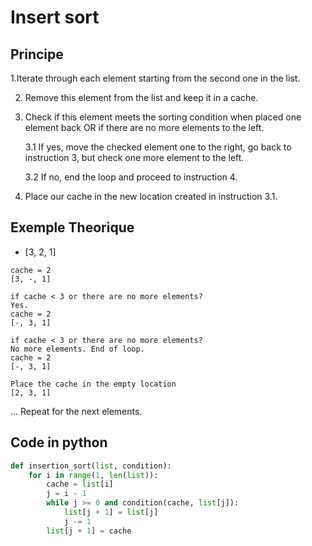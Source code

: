 # Insert sort

## Principe

1.Iterate through each element starting from the second one in the list.

2. Remove this element from the list and keep it in a cache.

3. Check if this element meets the sorting condition when placed one element back OR if there are no more elements to the left.

    3.1 If yes, move the checked element one to the right, go back to instruction 3, but check one more element to the left.

    3.2 If no, end the loop and proceed to instruction 4.

4. Place our cache in the new location created in instruction 3.1.

## Exemple Theorique

- [3, 2, 1]
```
cache = 2
[3, -, 1]
```

```
if cache < 3 or there are no more elements?
Yes.
cache = 2
[-, 3, 1]
```

```
if cache < 3 or there are no more elements?
No more elements. End of loop.
cache = 2
[-, 3, 1]
```

```
Place the cache in the empty location
[2, 3, 1]
```

... Repeat for the next elements.

## Code in python

```py
def insertion_sort(list, condition):
    for i in range(1, len(list)):
        cache = list[i]
        j = i - 1
        while j >= 0 and condition(cache, list[j]):
            list[j + 1] = list[j]
            j -= 1
        list[j + 1] = cache
```